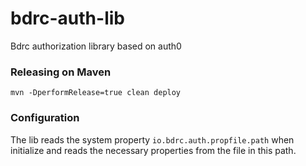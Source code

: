 # bdrc-auth-lib
Bdrc authorization library based on auth0

### Releasing on Maven

```
mvn -DperformRelease=true clean deploy
```

### Configuration

The lib reads the system property `io.bdrc.auth.propfile.path` when initialize and reads the necessary properties from the file in this path.
